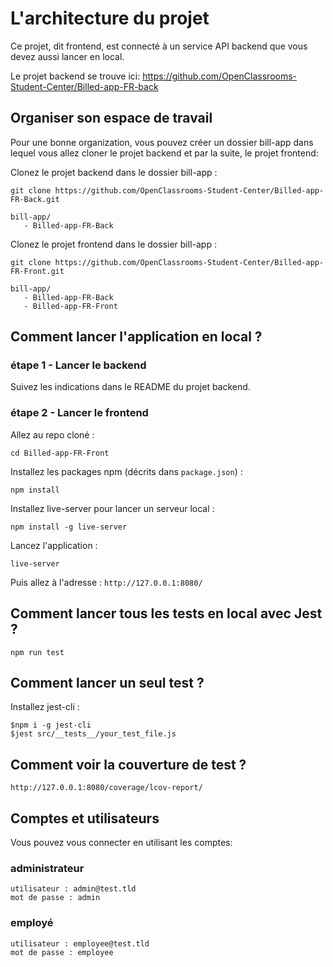 
# L'architecture du projet

Ce projet, dit frontend, est connecté à un service API backend que vous devez aussi lancer en local.

Le projet backend se trouve ici: <https://github.com/OpenClassrooms-Student-Center/Billed-app-FR-back>

## Organiser son espace de travail

Pour une bonne organization, vous pouvez créer un dossier bill-app dans lequel vous allez cloner le projet backend et par la suite, le projet frontend:

Clonez le projet backend dans le dossier bill-app :

```text
git clone https://github.com/OpenClassrooms-Student-Center/Billed-app-FR-Back.git
```

```text
bill-app/
   - Billed-app-FR-Back
```

Clonez le projet frontend dans le dossier bill-app :

```text
git clone https://github.com/OpenClassrooms-Student-Center/Billed-app-FR-Front.git
```

```text
bill-app/
   - Billed-app-FR-Back
   - Billed-app-FR-Front
```

## Comment lancer l'application en local ?

### étape 1 - Lancer le backend

Suivez les indications dans le README du projet backend.

### étape 2 - Lancer le frontend

Allez au repo cloné :

```text
cd Billed-app-FR-Front
```

Installez les packages npm (décrits dans `package.json`) :

```text
npm install
```

Installez live-server pour lancer un serveur local :

```text
npm install -g live-server
```

Lancez l'application :

```text
live-server
```

Puis allez à l'adresse : `http://127.0.0.1:8080/` 

## Comment lancer tous les tests en local avec Jest ?

```text
npm run test
```

## Comment lancer un seul test ?

Installez jest-cli :

```text
$npm i -g jest-cli
$jest src/__tests__/your_test_file.js
```

## Comment voir la couverture de test ?

`http://127.0.0.1:8080/coverage/lcov-report/`

## Comptes et utilisateurs

Vous pouvez vous connecter en utilisant les comptes:

### administrateur

```text
utilisateur : admin@test.tld 
mot de passe : admin
```

### employé

```text
utilisateur : employee@test.tld
mot de passe : employee
```
